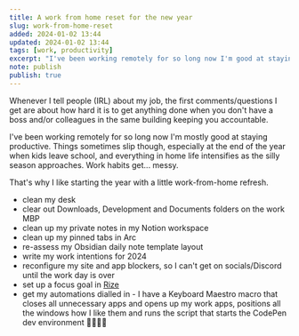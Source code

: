 ```yaml
---
title: A work from home reset for the new year
slug: work-from-home-reset
added: 2024-01-02 13:44
updated: 2024-01-02 13:44
tags: [work, productivity]
excerpt: "I've been working remotely for so long now I'm good at staying productive, but I like starting the year with a little work-from-home refresh."
note: publish
publish: true
---
```


Whenever I tell people (IRL) about my job, the first comments/questions I get are about how hard it is to get anything done when you don't have a boss and/or colleagues in the same building keeping you accountable.

I've been working remotely for so long now I'm mostly good at staying productive. Things sometimes slip though, especially at the end of the year when kids leave school, and everything in home life intensifies as the silly season approaches. Work habits get... messy.

That's why I like starting the year with a little work-from-home refresh. 

- clean my desk
- clear out Downloads, Development and Documents folders on the work MBP
- clean up my private notes in my Notion workspace
- clean up my pinned tabs in Arc
- re-assess my Obsidian daily note template layout
- write my work intentions for 2024
- reconfigure my site and app blockers, so I can't get on socials/Discord until the work day is over
- set up a focus goal in [Rize](https://rize.io/)
- get my automations dialled in - I have a Keyboard Maestro macro that closes all unnecessary apps and opens up my work apps, positions all the windows how I like them and runs the script that starts the CodePen dev environment 👌🏼👌🏼
